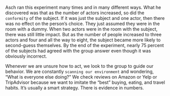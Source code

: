 Asch ran this experiment many times and in many different ways.
What he discovered was that as the number of actors increased, so did
the `conformity` of the subject. If it was just the subject and one actor,
then there was no effect on the person’s choice. They just assumed
they were in the room with a dummy. When two actors were in the
room with the subject, there was still little impact. But as the number
of people increased to three actors and four and all the way to eight,
the subject became more likely to second-guess themselves. By the end
of the experiment, nearly 75 percent of the subjects had agreed with
the group answer even though it was obviously incorrect.

Whenever we are unsure how to act, we look to the group to guide
our behavior. We are constantly `scanning our environment` and
wondering, “What is everyone else doing?” We check reviews on
Amazon or Yelp or TripAdvisor because we want to imitate the “best”
buying, eating, and travel habits. It’s usually a smart strategy. There is
evidence in numbers.